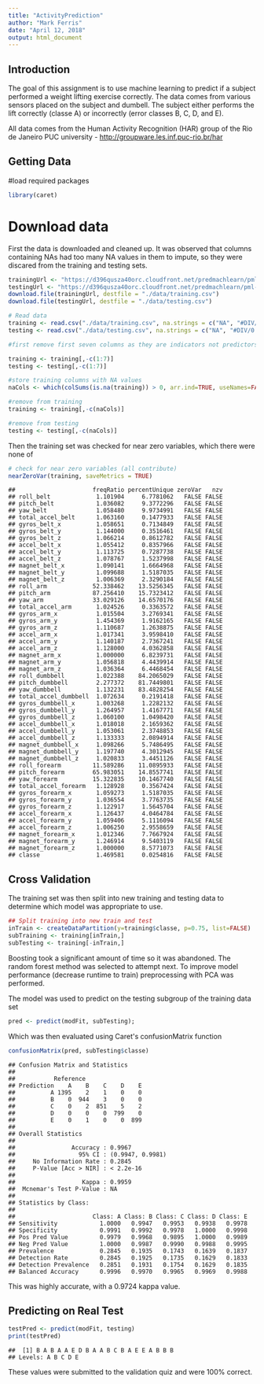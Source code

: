```yaml
---
title: "ActivityPrediction"
author: "Mark Ferris"
date: "April 12, 2018"
output: html_document
---
```




## Introduction
The goal of this assignment is to use machine learning to predict if a subject performed a weight lifting exercise correctly. The data comes from various sensors placed on the subject and dumbell. The subject either performs the lift correctly (classe A) or incorrectly (error classes B, C, D, and E).

All data comes from the Human Activity Recognition (HAR) group of the Rio de Janeiro PUC university - http://groupware.les.inf.puc-rio.br/har

## Getting Data

#load required packages

```r
library(caret)
```
# Download data
First the data is downloaded and cleaned up. It was observed that columns containing NAs had too many NA values in them to impute, so they were discared from the training and testing sets.

```r
trainingUrl <- "https://d396qusza40orc.cloudfront.net/predmachlearn/pml-training.csv"
testingUrl <- "https://d396qusza40orc.cloudfront.net/predmachlearn/pml-testing.csv"
download.file(trainingUrl, destfile = "./data/training.csv")
download.file(testingUrl, destfile = "./data/testing.csv")

# Read data
training <- read.csv("./data/training.csv", na.strings = c("NA", "#DIV/0!"))
testing <- read.csv("./data/testing.csv", na.strings = c("NA", "#DIV/0!"))

#first remove first seven columns as they are indicators not predictors

training <- training[,-c(1:7)]
testing <- testing[,-c(1:7)]

#store training columns with NA values
naCols <- which(colSums(is.na(training)) > 0, arr.ind=TRUE, useNames=FALSE)

#remove from training
training <- training[,-c(naCols)]

#remove from testing
testing <- testing[,-c(naCols)]
```
Then the training set was checked for near zero variables, which there were none of

```r
# check for near zero variables (all contribute)
nearZeroVar(training, saveMetrics = TRUE)
```

```
##                      freqRatio percentUnique zeroVar   nzv
## roll_belt             1.101904     6.7781062   FALSE FALSE
## pitch_belt            1.036082     9.3772296   FALSE FALSE
## yaw_belt              1.058480     9.9734991   FALSE FALSE
## total_accel_belt      1.063160     0.1477933   FALSE FALSE
## gyros_belt_x          1.058651     0.7134849   FALSE FALSE
## gyros_belt_y          1.144000     0.3516461   FALSE FALSE
## gyros_belt_z          1.066214     0.8612782   FALSE FALSE
## accel_belt_x          1.055412     0.8357966   FALSE FALSE
## accel_belt_y          1.113725     0.7287738   FALSE FALSE
## accel_belt_z          1.078767     1.5237998   FALSE FALSE
## magnet_belt_x         1.090141     1.6664968   FALSE FALSE
## magnet_belt_y         1.099688     1.5187035   FALSE FALSE
## magnet_belt_z         1.006369     2.3290184   FALSE FALSE
## roll_arm             52.338462    13.5256345   FALSE FALSE
## pitch_arm            87.256410    15.7323412   FALSE FALSE
## yaw_arm              33.029126    14.6570176   FALSE FALSE
## total_accel_arm       1.024526     0.3363572   FALSE FALSE
## gyros_arm_x           1.015504     3.2769341   FALSE FALSE
## gyros_arm_y           1.454369     1.9162165   FALSE FALSE
## gyros_arm_z           1.110687     1.2638875   FALSE FALSE
## accel_arm_x           1.017341     3.9598410   FALSE FALSE
## accel_arm_y           1.140187     2.7367241   FALSE FALSE
## accel_arm_z           1.128000     4.0362858   FALSE FALSE
## magnet_arm_x          1.000000     6.8239731   FALSE FALSE
## magnet_arm_y          1.056818     4.4439914   FALSE FALSE
## magnet_arm_z          1.036364     6.4468454   FALSE FALSE
## roll_dumbbell         1.022388    84.2065029   FALSE FALSE
## pitch_dumbbell        2.277372    81.7449801   FALSE FALSE
## yaw_dumbbell          1.132231    83.4828254   FALSE FALSE
## total_accel_dumbbell  1.072634     0.2191418   FALSE FALSE
## gyros_dumbbell_x      1.003268     1.2282132   FALSE FALSE
## gyros_dumbbell_y      1.264957     1.4167771   FALSE FALSE
## gyros_dumbbell_z      1.060100     1.0498420   FALSE FALSE
## accel_dumbbell_x      1.018018     2.1659362   FALSE FALSE
## accel_dumbbell_y      1.053061     2.3748853   FALSE FALSE
## accel_dumbbell_z      1.133333     2.0894914   FALSE FALSE
## magnet_dumbbell_x     1.098266     5.7486495   FALSE FALSE
## magnet_dumbbell_y     1.197740     4.3012945   FALSE FALSE
## magnet_dumbbell_z     1.020833     3.4451126   FALSE FALSE
## roll_forearm         11.589286    11.0895933   FALSE FALSE
## pitch_forearm        65.983051    14.8557741   FALSE FALSE
## yaw_forearm          15.322835    10.1467740   FALSE FALSE
## total_accel_forearm   1.128928     0.3567424   FALSE FALSE
## gyros_forearm_x       1.059273     1.5187035   FALSE FALSE
## gyros_forearm_y       1.036554     3.7763735   FALSE FALSE
## gyros_forearm_z       1.122917     1.5645704   FALSE FALSE
## accel_forearm_x       1.126437     4.0464784   FALSE FALSE
## accel_forearm_y       1.059406     5.1116094   FALSE FALSE
## accel_forearm_z       1.006250     2.9558659   FALSE FALSE
## magnet_forearm_x      1.012346     7.7667924   FALSE FALSE
## magnet_forearm_y      1.246914     9.5403119   FALSE FALSE
## magnet_forearm_z      1.000000     8.5771073   FALSE FALSE
## classe                1.469581     0.0254816   FALSE FALSE
```

## Cross Validation
The training set was then split into new training and testing data to determine which model was appropriate to use.


```r
## Split training into new train and test
inTrain <- createDataPartition(y=training$classe, p=0.75, list=FALSE)
subTraining <- training[inTrain,]
subTesting <- training[-inTrain,]
```
Boosting took a significant amount of time so it was abandoned. The random forest method was selected to attempt next. To improve model performance (decrease runtime to train) preprocessing with PCA was performed.


The model was used to predict on the testing subgroup of the training data set

```r
pred <- predict(modFit, subTesting);
```
Which was then evaluated using Caret's confusionMatrix function

```r
confusionMatrix(pred, subTesting$classe)
```

```
## Confusion Matrix and Statistics
## 
##           Reference
## Prediction    A    B    C    D    E
##          A 1395    2    1    0    0
##          B    0  944    3    0    0
##          C    0    2  851    5    2
##          D    0    0    0  799    0
##          E    0    1    0    0  899
## 
## Overall Statistics
##                                           
##                Accuracy : 0.9967          
##                  95% CI : (0.9947, 0.9981)
##     No Information Rate : 0.2845          
##     P-Value [Acc > NIR] : < 2.2e-16       
##                                           
##                   Kappa : 0.9959          
##  Mcnemar's Test P-Value : NA              
## 
## Statistics by Class:
## 
##                      Class: A Class: B Class: C Class: D Class: E
## Sensitivity            1.0000   0.9947   0.9953   0.9938   0.9978
## Specificity            0.9991   0.9992   0.9978   1.0000   0.9998
## Pos Pred Value         0.9979   0.9968   0.9895   1.0000   0.9989
## Neg Pred Value         1.0000   0.9987   0.9990   0.9988   0.9995
## Prevalence             0.2845   0.1935   0.1743   0.1639   0.1837
## Detection Rate         0.2845   0.1925   0.1735   0.1629   0.1833
## Detection Prevalence   0.2851   0.1931   0.1754   0.1629   0.1835
## Balanced Accuracy      0.9996   0.9970   0.9965   0.9969   0.9988
```
This was highly accurate, with a 0.9724 kappa value.

## Predicting on Real Test

```r
testPred <- predict(modFit, testing)
print(testPred)
```

```
##  [1] B A B A A E D B A A B C B A E E A B B B
## Levels: A B C D E
```

These values were submitted to the validation quiz and were 100% correct.
